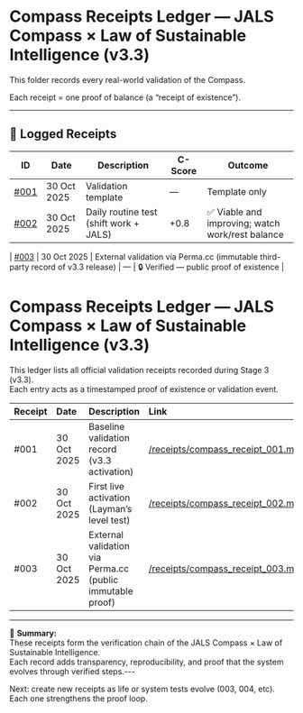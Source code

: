 # Compass Receipts Ledger — JALS Compass × Law of Sustainable Intelligence (v3.3)

This folder records every real-world validation of the Compass.

Each receipt = one proof of balance (a “receipt of existence”).

---

## 📜 Logged Receipts

| ID | Date | Description | C-Score | Outcome |
|----|------|--------------|---------|----------|
| [#001](compass_receipt_001.md) | 30 Oct 2025 | Validation template | — | Template only |
| [#002](compass_receipt_002.md) | 30 Oct 2025 | Daily routine test (shift work + JALS) | +0.8 | ✅ Viable and improving; watch work/rest balance |

| [#003](compass_receipt_003.md) | 30 Oct 2025 | External validation via Perma.cc (immutable third-party record of v3.3 release) | — | 🔒 Verified — public proof of existence |
# Compass Receipts Ledger — JALS Compass × Law of Sustainable Intelligence (v3.3)

This ledger lists all official validation receipts recorded during Stage 3 (v3.3).  
Each entry acts as a timestamped proof of existence or validation event.

| Receipt | Date | Description | Link |
|:--|:--|:--|:--|
| #001 | 30 Oct 2025 | Baseline validation record (v3.3 activation) | [/receipts/compass_receipt_001.md](compass_receipt_001.md) |
| #002 | 30 Oct 2025 | First live activation (Layman’s level test) | [/receipts/compass_receipt_002.md](compass_receipt_002.md) |
| #003 | 30 Oct 2025 | External validation via Perma.cc (public immutable proof) | [/receipts/compass_receipt_003.md](compass_receipt_003.md) |

---

🧭 **Summary:**  
These receipts form the verification chain of the JALS Compass × Law of Sustainable Intelligence.  
Each record adds transparency, reproducibility, and proof that the system evolves through verified steps.---

Next: create new receipts as life or system tests evolve (003, 004, etc).
Each one strengthens the proof loop.
